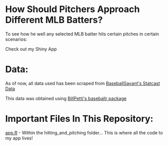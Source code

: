 # How Should Pitchers Approach Different MLB Batters? 

To see how he well any selected MLB batter hits certain pitches in certain scenarios:  

Check out my Shiny App  

# Data:

As of now, all data used has been scraped from [BaseballSavant's Statcast Data](https://baseballsavant.mlb.com/statcast_search)  

This data was obtained using [BillPetti's baseballr package](https://github.com/BillPetti/baseballr)  

# Important Files In This Repository:  

[app.R](https://github.com/MikeCalabro/pitching-to-Trout/blob/master/pitching_to_Trout/app.R)  -  Within the hitting_and_pitching folder... This is where all the code to my app lives!

